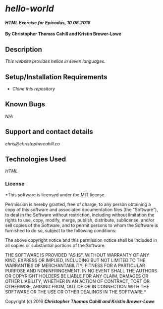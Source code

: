 # _hello-world_

#### _HTML Exercise for Epicodus, 10.08.2018_

#### By Christopher Thomas Cahill and Kristin Brewer-Lowe

## Description

_This website provides hellos in seven languages._

## Setup/Installation Requirements

* _Clone this repository_

## Known Bugs

_N/A_

## Support and contact details

_chris@christophercahill.co_

## Technologies Used

_HTML_

### License

*This software is licensed under the MIT license.

Permission is hereby granted, free of charge, to any person obtaining a copy
of this software and associated documentation files (the "Software"), to deal
in the Software without restriction, including without limitation the rights
to use, copy, modify, merge, publish, distribute, sublicense, and/or sell
copies of the Software, and to permit persons to whom the Software is
furnished to do so, subject to the following conditions:

The above copyright notice and this permission notice shall be included in
all copies or substantial portions of the Software.

THE SOFTWARE IS PROVIDED "AS IS", WITHOUT WARRANTY OF ANY KIND, EXPRESS OR
IMPLIED, INCLUDING BUT NOT LIMITED TO THE WARRANTIES OF MERCHANTABILITY,
FITNESS FOR A PARTICULAR PURPOSE AND NONINFRINGEMENT. IN NO EVENT SHALL THE
AUTHORS OR COPYRIGHT HOLDERS BE LIABLE FOR ANY CLAIM, DAMAGES OR OTHER
LIABILITY, WHETHER IN AN ACTION OF CONTRACT, TORT OR OTHERWISE, ARISING FROM,
OUT OF OR IN CONNECTION WITH THE SOFTWARE OR THE USE OR OTHER DEALINGS IN
THE SOFTWARE.*

Copyright (c) 2016 **_Christopher Thomas Cahill and Kristin Brewer-Lowe_**
